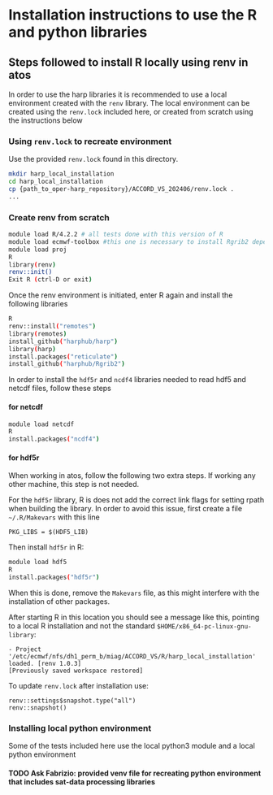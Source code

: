 # Installation instructions to use the R and python libraries

## Steps followed to install R locally using renv in atos
In order to use the harp libraries it is recommended
to use a local environment created with the `renv` library.
The local environment can be created using the `renv.lock` included
here, or created from scratch using the instructions below

### Using `renv.lock` to recreate environment

Use the provided `renv.lock` found in this directory.

```bash
mkdir harp_local_installation
cd harp_local_installation
cp {path_to_oper-harp_repository}/ACCORD_VS_202406/renv.lock .
...

```

### Create renv from scratch
```bash
module load R/4.2.2 # all tests done with this version of R
module load ecmwf-toolbox #this one is necessary to install Rgrib2 dependencies
module load proj
R
library(renv)
renv::init()
Exit R (ctrl-D or exit)

```
Once the renv environment is initiated, enter R again and install
the following libraries

```bash
R
renv::install("remotes")
library(remotes)
install_github("harphub/harp")
library(harp)
install.packages("reticulate")
install_github("harphub/Rgrib2")

```

In order to install the `hdf5r` and `ncdf4` libraries needed to read hdf5 and netcdf
files, follow these steps

#### for netcdf
```bash
module load netcdf
R
install.packages("ncdf4")
```

#### for hdf5r
When working in atos, follow the following two extra steps.
If working any other machine, this step is not needed.

For the `hdf5r` library, R is does not add the correct link flags for setting rpath
when building the library. In order to avoid this issue, first create a file
` ~/.R/Makevars` with this line
```
PKG_LIBS = $(HDF5_LIB)

```
Then install `hdf5r` in R:
```bash
module load hdf5
R
install.packages("hdf5r")
```
When this is done, remove the `Makevars` file, as this might interfere with the 
installation of other packages.

After starting R in this location you should see a message like this, pointing
to a local R installation and not the standard `$HOME/x86_64-pc-linux-gnu-library`:

```
- Project '/etc/ecmwf/nfs/dh1_perm_b/miag/ACCORD_VS/R/harp_local_installation' loaded. [renv 1.0.3]
[Previously saved workspace restored]

```

To update `renv.lock` after installation use:
```
renv::settings$snapshot.type("all")
renv::snapshot()

```

### Installing local python environment
Some of the tests included here use the local python3 module and a local python environment
#### TODO Ask Fabrizio: provided venv file for recreating python environment that includes sat-data processing libraries

